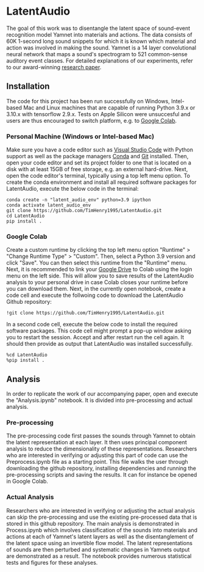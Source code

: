 # LatentAudio
The goal of this work was to disentangle the latent space of sound-event recognition model Yamnet into materials and actions. The data consists of 60K 1-second long sound snippets for which it is known which material and action was involved in making the sound. Yamnet is a 14 layer convolutional neural network that maps a sound's spectrogram to 521 common-sense auditory event classes. For detailed explanations of our experiments, refer to our award-winning [research paper](https://papers.ssrn.com/sol3/papers.cfm?abstract_id=4959687).

## Installation
The code for this project has been run successfully on Windows, Intel-based Mac and Linux machines that are capable of running Python 3.9.x or 3.10.x with tensorflow 2.9.x. Tests on Apple Silicon were unsuccesful and users are thus encouraged to switch platform, e.g. to [Google Colab](https://colab.google).

### Personal Machine (Windows or Intel-based Mac)
Make sure you have a code editor such as [Visual Studio Code](https://code.visualstudio.com) with Python support as well as the package managers [Conda](https://www.anaconda.com) and [Git](https://desktop.github.com/download/) installed. Then, open your code editor and set its project folder to one that is located on a disk with at least 15GB of free storage, e.g. an external hard-drive. Next, open the code editor's terminal, typically using a top left menu option. To create the conda environment and install all required software packages for LatentAudio, execute the below code in the terminal:
```
conda create -n "latent_audio_env" python=3.9 ipython
conda activate latent_audio_env
git clone https://github.com/TimHenry1995/LatentAudio.git
cd LatentAudio
pip install .
```

### Google Colab
Create a custom runtime by clicking the top left menu option "Runtime" > "Change Runtime Type" > "Custom". Then, select a Python 3.9 version and click "Save". You can then select this runtime from the "Runtime" menu. Next, it is recommended to link your [Google Drive](https://drive.google.com/drive/home) to Colab using the login menu on the left side. This will allow you to save results of the LatentAudio analysis to your personal drive in case Colab closes your runtime before you can download them. Next, in the currently open notebook, create a code cell and execute the follwoing code to download the LatentAudio Github repository:
```
!git clone https://github.com/TimHenry1995/LatentAudio.git
```
In a second code cell, execute the below code to install the required software packages. This code cell might prompt a pop-up window asking you to restart the session. Accept and after restart run the cell again. It should then provide as output that LatentAudio was installed successfully.
```
%cd LatentAudio
%pip install .
```

## Analysis
In order to replicate the work of our accompanying paper, open and execute the "Analysis.ipynb" notebook. It is divided into pre-processing and actual analysis.

### Pre-processing
The pre-processing code first passes the sounds through Yamnet to obtain the latent representation at each layer. It then uses principal component analysis to reduce the dimensionality of these representations. Researchers who are interested in verifying or adjusting this part of code can use the Preprocess.ipynb file as a starting point. This file walks the user through downloading the github repository, installing dependencies and running the pre-processing scripts and saving the results. It can for instance be opened in Google Colab.

### Actual Analysis 
Researchers who are interested in verifying or adjusting the actual analysis can skip the pre-processing and use the existing pre-processed data that is stored in this github repository. The main analysis is demonstrated in Process.ipynb which involves classification of the sounds into materials and actions at each of Yamnet's latent layers as well as the disentanglement of the latent space using an invertible flow model. The latent representations of sounds are then perturbed and systematic changes in Yamnets output are demonstrated as a result. The notebook provides numerous statistical tests and figures for these analyses. 

